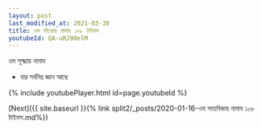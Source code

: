 ```yaml
---
layout: post
last_modified_at: 2021-03-30
title: ওম সাঁতরায় নামায ১০৮ টাইমস
youtubeId: QA-uRJ90elM
---
```

 
 
 ওম সূক্ষ্মায় নামায  
 
 -  যার সর্বনিম্ন জ্ঞান আছে 
 
  
 
  
 
 
 
 
 
 


{% include youtubePlayer.html id=page.youtubeId %}
 
[Next]({{ site.baseurl }}{% link  split2/_posts/2020-01-16-ওম সাত্তবিকায় নামায ১০৮ টাইমস.md%})
 
